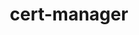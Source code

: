 ---
title: cert-manager
menu:
  product_voyager_10.0.0:
    identifier: cert-manager-guides
    name: cert-manager
    parent: guides
    weight: 200
menu_name: product_voyager_10.0.0
---
